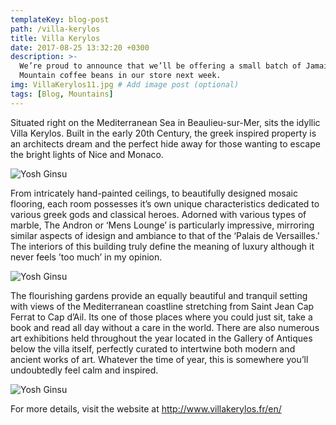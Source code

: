 ```yaml
---
templateKey: blog-post
path: /villa-kerylos
title: Villa Kerylos
date: 2017-08-25 13:32:20 +0300
description: >-
  We’re proud to announce that we’ll be offering a small batch of Jamaica Blue
  Mountain coffee beans in our store next week.
img: VillaKerylos11.jpg # Add image post (optional)
tags: [Blog, Mountains]
---
```

Situated right on the Mediterranean Sea in Beaulieu-sur-Mer, sits the idyllic Villa Kerylos. Built in the early 20th Century, the greek inspired property is an architects dream and the perfect hide away for those wanting to escape the bright lights of Nice and Monaco.

![Yosh Ginsu](/img/VillaKerylos4.jpg)

 From intricately hand-painted ceilings, to beautifully designed mosaic flooring, each room possesses it’s own unique characteristics dedicated to various greek gods and classical heroes. Adorned with various types of marble, The Andron or ‘Mens Lounge’ is particularly impressive, mirroring similar aspects of idesign and ambiance to that of the ‘Palais de Versailles.' The interiors of this building truly define the meaning of luxury although it never feels ’too much’ in my opinion.

![Yosh Ginsu](/img/VillaKerylos9.jpg)

The flourishing gardens provide an equally beautiful and tranquil setting with views of the Mediterranean coastline stretching from Saint Jean Cap Ferrat to Cap d’Ail. Its one of those places where you could just sit, take a book and read all day without a care in the world. There are also numerous art exhibitions held throughout the year located in the Gallery of Antiques below the villa itself, perfectly curated to intertwine both modern and ancient works of art. Whatever the time of year, this is somewhere you’ll undoubtedly feel calm and inspired.

![Yosh Ginsu](/img/VillaKerylos10.jpg)

For more details, visit the website at http://www.villakerylos.fr/en/
